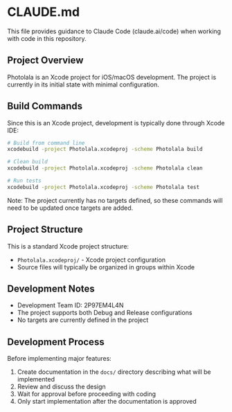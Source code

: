 # CLAUDE.md

This file provides guidance to Claude Code (claude.ai/code) when working with code in this repository.

## Project Overview

Photolala is an Xcode project for iOS/macOS development. The project is currently in its initial state with minimal configuration.

## Build Commands

Since this is an Xcode project, development is typically done through Xcode IDE:

```bash
# Build from command line
xcodebuild -project Photolala.xcodeproj -scheme Photolala build

# Clean build
xcodebuild -project Photolala.xcodeproj -scheme Photolala clean

# Run tests
xcodebuild -project Photolala.xcodeproj -scheme Photolala test
```

Note: The project currently has no targets defined, so these commands will need to be updated once targets are added.

## Project Structure

This is a standard Xcode project structure:
- `Photolala.xcodeproj/` - Xcode project configuration
- Source files will typically be organized in groups within Xcode

## Development Notes

- Development Team ID: 2P97EM4L4N
- The project supports both Debug and Release configurations
- No targets are currently defined in the project

## Development Process

Before implementing major features:
1. Create documentation in the `docs/` directory describing what will be implemented
2. Review and discuss the design
3. Wait for approval before proceeding with coding
4. Only start implementation after the documentation is approved